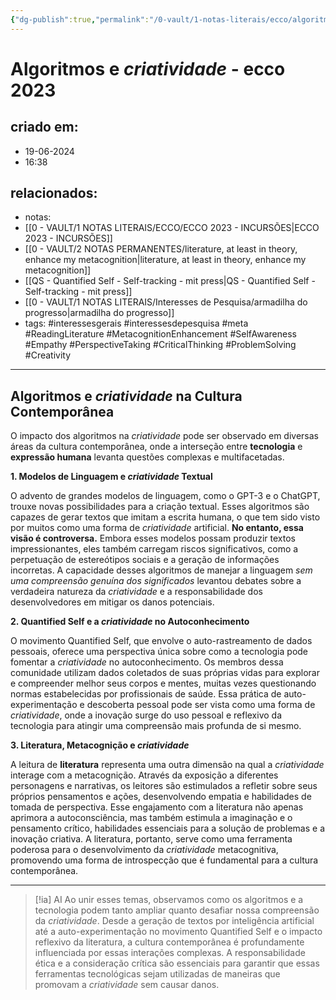 ```yaml
---
{"dg-publish":true,"permalink":"/0-vault/1-notas-literais/ecco/algoritmos-e-criatividade-ecco-2023/","tags":["interessesgerais","interessesdepesquisa","meta","ReadingLiterature","MetacognitionEnhancement","SelfAwareness","Empathy","PerspectiveTaking","CriticalThinking","ProblemSolving","Creativity"],"dgHomeLink":true,"dgShowLocalGraph":true,"dgShowFileTree":true,"dgEnableSearch":true,"noteIcon":""}
---
```


# Algoritmos e *criatividade* - ecco 2023

## criado em: 
- 19-06-2024
- 16:38
## relacionados:
- notas:
- [[0 - VAULT/1 NOTAS LITERAIS/ECCO/ECCO 2023 - INCURSÕES\|ECCO 2023 - INCURSÕES]] 
- [[0 - VAULT/2 NOTAS PERMANENTES/literature, at least in theory, enhance my metacognition\|literature, at least in theory, enhance my metacognition]]
- [[QS - Quantified Self - Self-tracking - mit press\|QS - Quantified Self - Self-tracking - mit press]]
- [[0 - VAULT/1 NOTAS LITERAIS/Interesses de Pesquisa/armadilha do progresso\|armadilha do progresso]]
- tags: #interessesgerais  #interessesdepesquisa #meta #ReadingLiterature #MetacognitionEnhancement #SelfAwareness #Empathy #PerspectiveTaking #CriticalThinking #ProblemSolving #Creativity
---

## **Algoritmos e *criatividade* na Cultura Contemporânea**

O impacto dos algoritmos na *criatividade* pode ser observado em diversas áreas da cultura contemporânea, onde a interseção entre **tecnologia** e **expressão humana** levanta questões complexas e multifacetadas.

**1. Modelos de Linguagem e *criatividade* Textual**

O advento de grandes modelos de linguagem, como o GPT-3 e o ChatGPT, trouxe novas possibilidades para a criação textual. Esses algoritmos são capazes de gerar textos que imitam a escrita humana, o que tem sido visto por muitos como uma forma de *criatividade* artificial. **No entanto, essa visão é controversa.** Embora esses modelos possam produzir textos impressionantes, eles também carregam riscos significativos, como a perpetuação de estereótipos sociais e a geração de informações incorretas. A capacidade desses algoritmos de manejar a linguagem *sem uma compreensão genuína dos significados* levantou debates sobre a verdadeira natureza da *criatividade* e a responsabilidade dos desenvolvedores em mitigar os danos potenciais.

**2. Quantified Self e a *criatividade* no Autoconhecimento**

O movimento Quantified Self, que envolve o auto-rastreamento de dados pessoais, oferece uma perspectiva única sobre como a tecnologia pode fomentar a *criatividade* no autoconhecimento. Os membros dessa comunidade utilizam dados coletados de suas próprias vidas para explorar e compreender melhor seus corpos e mentes, muitas vezes questionando normas estabelecidas por profissionais de saúde. Essa prática de auto-experimentação e descoberta pessoal pode ser vista como uma forma de *criatividade*, onde a inovação surge do uso pessoal e reflexivo da tecnologia para atingir uma compreensão mais profunda de si mesmo.

**3. Literatura, Metacognição e *criatividade***

A leitura de **literatura** representa uma outra dimensão na qual a *criatividade* interage com a metacognição. Através da exposição a diferentes personagens e narrativas, os leitores são estimulados a refletir sobre seus próprios pensamentos e ações, desenvolvendo empatia e habilidades de tomada de perspectiva. Esse engajamento com a literatura não apenas aprimora a autoconsciência, mas também estimula a imaginação e o pensamento crítico, habilidades essenciais para a solução de problemas e a inovação criativa. A literatura, portanto, serve como uma ferramenta poderosa para o desenvolvimento da *criatividade* metacognitiva, promovendo uma forma de introspecção que é fundamental para a cultura contemporânea.

---


> [!ia] AI
> Ao unir esses temas, observamos como os algoritmos e a tecnologia podem tanto ampliar quanto desafiar nossa compreensão da *criatividade*. Desde a geração de textos por inteligência artificial até a auto-experimentação no movimento Quantified Self e o impacto reflexivo da literatura, a cultura contemporânea é profundamente influenciada por essas interações complexas. A responsabilidade ética e a consideração crítica são essenciais para garantir que essas ferramentas tecnológicas sejam utilizadas de maneiras que promovam a *criatividade* sem causar danos.
